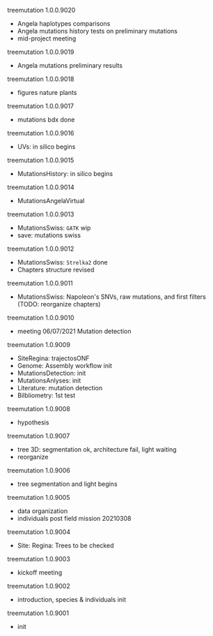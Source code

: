 treemutation 1.0.0.9020
* Angela haplotypes comparisons
* Angela mutations history tests on preliminary mutations
* mid-project meeting

treemutation 1.0.0.9019
* Angela mutations preliminary results

treemutation 1.0.0.9018
* figures nature plants

treemutation 1.0.0.9017
* mutations bdx done

treemutation 1.0.0.9016
* UVs: in silico begins

treemutation 1.0.0.9015
* MutationsHistory: in silico begins

treemutation 1.0.0.9014
* MutationsAngelaVirtual

treemutation 1.0.0.9013
* MutationsSwiss: `GATK` wip
* save: mutations swiss

treemutation 1.0.0.9012
* MutationsSwiss: `Strelka2` done
* Chapters structure revised

treemutation 1.0.0.9011
* MutationsSwiss: Napoleon's SNVs, raw mutations, and first filters (TODO: reorganize chapters) 

treemutation 1.0.0.9010
* meeting 06/07/2021 Mutation detection

treemutation 1.0.9009
* SiteRegina: trajectosONF
* Genome: Assembly workflow init
* MutationsDetection: init
* MutationsAnlyses: init
* Literature: mutation detection
* Bilbliometry: 1st test

treemutation 1.0.9008
* hypothesis

treemutation 1.0.9007
* tree 3D: segmentation ok, architecture fail, light waiting
* reorganize

treemutation 1.0.9006
* tree segmentation and light begins

treemutation 1.0.9005
* data organization
* individuals post field mission 20210308

treemutation 1.0.9004
* Site: Regina: Trees to be checked

treemutation 1.0.9003
* kickoff meeting

treemutation 1.0.9002
* introduction, species & individuals init

treemutation 1.0.9001
* init
